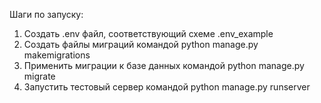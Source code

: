 Шаги по запуску:

1. Создать .env файл, соответствующий схеме .env_example
2. Создать файлы миграций командой python manage.py makemigrations
3. Применить миграции к базе данных командой python manage.py migrate
4. Запустить тестовый сервер командой python manage.py runserver
